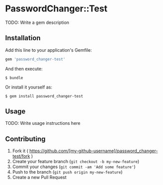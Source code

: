 # PasswordChanger::Test

TODO: Write a gem description

## Installation

Add this line to your application's Gemfile:

```ruby
gem 'password_changer-test'
```

And then execute:

    $ bundle

Or install it yourself as:

    $ gem install password_changer-test

## Usage

TODO: Write usage instructions here

## Contributing

1. Fork it ( https://github.com/[my-github-username]/password_changer-test/fork )
2. Create your feature branch (`git checkout -b my-new-feature`)
3. Commit your changes (`git commit -am 'Add some feature'`)
4. Push to the branch (`git push origin my-new-feature`)
5. Create a new Pull Request
